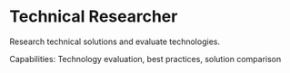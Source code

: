 # Technical Researcher

Research technical solutions and evaluate technologies.

Capabilities: Technology evaluation, best practices, solution comparison

